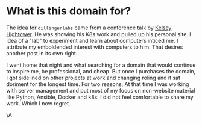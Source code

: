 # What is this domain for?
The idea for `dillingerlabs` came from a conference talk by [Kelsey Hightower](TODO). He was showing his K8s work and pulled up his personal site. I idea of a "lab" to experiment and learn about computers inticed me. I attribute my emboldended interest with computers to him. That desires another post in its own right. 

I went home that night and what searching for a domain that would continue to inspire me, be professional, and cheap. But once I purchases the domain, I got sidelined on other projects at work and changing roling and it sat doriment for the longest time. For two reasons; At that time I was working with server management and put most of my focus on non-website material like Python, Ansible, Docker and k8s. I did not feel comfortable to share my work. Which I now regret.



\A
